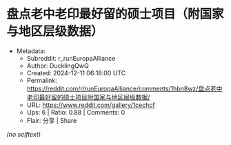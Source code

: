 # 盘点老中老印最好留的硕士项目（附国家与地区层级数据）

- Metadata:
  - Subreddit: r_runEuropaAlliance
  - Author: DucklingQwQ
  - Created: 2024-12-11 06:18:00 UTC
  - Permalink: https://reddit.com/r/runEuropaAlliance/comments/1hbn8wz/盘点老中老印最好留的硕士项目附国家与地区层级数据/
  - URL: https://www.reddit.com/gallery/1cechcf
  - Ups: 6 | Ratio: 0.88 | Comments: 0
  - Flair: 分享 | Share

_(no selftext)_
